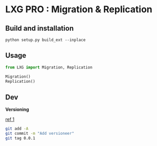 # LXG PRO : Migration & Replication

## Build and installation

`python setup.py build_ext --inplace`

## Usage

```python
from LXG import Migration, Replication

Migration()
Replication()
```

## Dev

**Versioning**

[ref 1](https://jacobtomlinson.dev/posts/2020/versioning-and-formatting-your-python-code/)

```bash
git add -A
git commit -m "Add versioneer"
git tag 0.0.1
```

